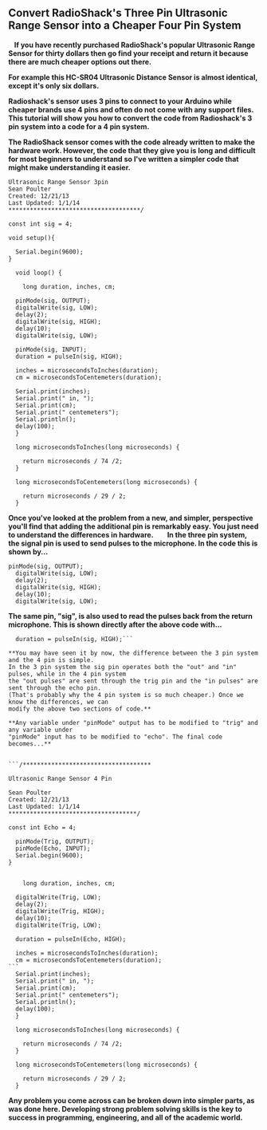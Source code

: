 ## Convert RadioShack's Three Pin Ultrasonic Range Sensor into a Cheaper Four Pin System 
 
 **If you have recently purchased RadioShack's popular Ultrasonic Range Sensor for thirty dollars 
then go find your receipt and return it because there are much cheaper options out there.**

**For example this HC-SR04 Ultrasonic Distance Sensor is almost identical, except it's only six dollars.**

**Radioshack's sensor uses 3 pins to connect to your Arduino while cheaper brands use 4 pins
and often do not come with any support files. This tutorial will show you how to convert the code 
from Radioshack's 3 pin system into a code for a 4 pin system.**

 
**The RadioShack sensor comes with the code already written to make the hardware work.
However, the code that they give you is long and difficult for most beginners to 
understand so I've written a simpler code that might make understanding it easier.**

```/*************************************
Ultrasonic Range Sensor 3pin 
Sean Poulter
Created: 12/21/13
Last Updated: 1/1/14
*************************************/

const int sig = 4;

void setup(){
  
  Serial.begin(9600);
}
  
  void loop() {
    
    long duration, inches, cm;
  
  pinMode(sig, OUTPUT);  
  digitalWrite(sig, LOW);
  delay(2);
  digitalWrite(sig, HIGH);
  delay(10);
  digitalWrite(sig, LOW);
  
  pinMode(sig, INPUT);
  duration = pulseIn(sig, HIGH);
  
  inches = microsecondsToInches(duration);
  cm = microsecondsToCentemeters(duration);
  
  Serial.print(inches);
  Serial.print(" in, ");
  Serial.print(cm);
  Serial.print(" centemeters");
  Serial.println();
  delay(100);
  }
  
  long microsecondsToInches(long microseconds) {
    
    return microseconds / 74 /2;
  }
  
  long microsecondsToCentemeters(long microseconds) {
    
    return microseconds / 29 / 2;
  }
```
**Once you've looked at the problem from a new, and simpler, 
perspective you'll find that adding the additional pin is remarkably easy. 
You just need to understand the differences in hardware.**
      
**In the three pin system, the signal pin is used to send pulses to the microphone. In the code this is shown by...**


```
pinMode(sig, OUTPUT);  
  digitalWrite(sig, LOW);
  delay(2);
  digitalWrite(sig, HIGH);
  delay(10);
  digitalWrite(sig, LOW);
```

**The same pin, "sig", is also used to read the pulses back from the return microphone. 
This is shown directly after the above code with...**

```pinMode(sig, INPUT);
  duration = pulseIn(sig, HIGH);```

**You may have seen it by now, the difference between the 3 pin system and the 4 pin is simple. 
In the 3 pin system the sig pin operates both the "out" and "in" pulses, while in the 4 pin system 
the "out pulses" are sent through the trig pin and the "in pulses" are sent through the echo pin. 
(That's probably why the 4 pin system is so much cheaper.) Once we know the differences, we can 
modify the above two sections of code.**
        
**Any variable under "pinMode" output has to be modified to "trig" and any variable under 
"pinMode" input has to be modified to "echo". The final code becomes...**

       
```/************************************

Ultrasonic Range Sensor 4 Pin

Sean Poulter
Created: 12/21/13
Last Updated: 1/1/14
************************************/
```
```const int Trig = 2;
const int Echo = 4;
```
```void setup(){
  pinMode(Trig, OUTPUT);
  pinMode(Echo, INPUT);
  Serial.begin(9600);
}
```
```  void loop() {
    
    long duration, inches, cm;
    
  digitalWrite(Trig, LOW);
  delay(2);
  digitalWrite(Trig, HIGH);
  delay(10);
  digitalWrite(Trig, LOW);
  
  duration = pulseIn(Echo, HIGH);
  
  inches = microsecondsToInches(duration);
  cm = microsecondsToCentemeters(duration);
```  
  Serial.print(inches);
  Serial.print(" in, ");
  Serial.print(cm);
  Serial.print(" centemeters");
  Serial.println();
  delay(100);
  }
  
  long microsecondsToInches(long microseconds) {
    
    return microseconds / 74 /2;
  }
  
  long microsecondsToCentemeters(long microseconds) {
    
    return microseconds / 29 / 2;
  }
```
**Any problem you come across can be broken down into simpler parts, 
as was done here. Developing strong problem solving skills is the key to 
success in programming, engineering, and all of the academic world.**

